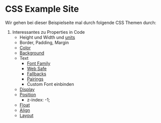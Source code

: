 # CSS Example Site
Wir gehen bei dieser Beispielseite mal durch folgende CSS Themen durch:

1. Interessantes zu Properties in Code
    - Height und Width und [units](https://www.w3schools.com/css/css_units.asp)
    - Border, Padding, Margin
    - [Color](https://www.w3schools.com/css/css_colors.asp)
    - [Background](https://www.w3schools.com/css/css_background.asp) 
    - Text
        - [Font Family](https://www.w3schools.com/css/css_font.asp)
        - [Web Safe](https://www.w3schools.com/css/css_font_websafe.asp)
        - [Fallbacks](https://www.w3schools.com/css/css_font_fallbacks.asp)
        - [Pairings](https://www.w3schools.com/css/css_font_pairings.asp)
        - Custom Font einbinden
    - [Display](https://www.w3schools.com/css/css_display_visibility.asp)
    - [Position](https://www.w3schools.com/css/css_positioning.asp)
        - z-index: -1;
    - [Float](https://www.w3schools.com/css/css_float.asp)
    - [Align](https://www.w3schools.com/css/css_align.asp) 
    - [Layout](https://www.w3schools.com/css/css_website_layout.asp) 
